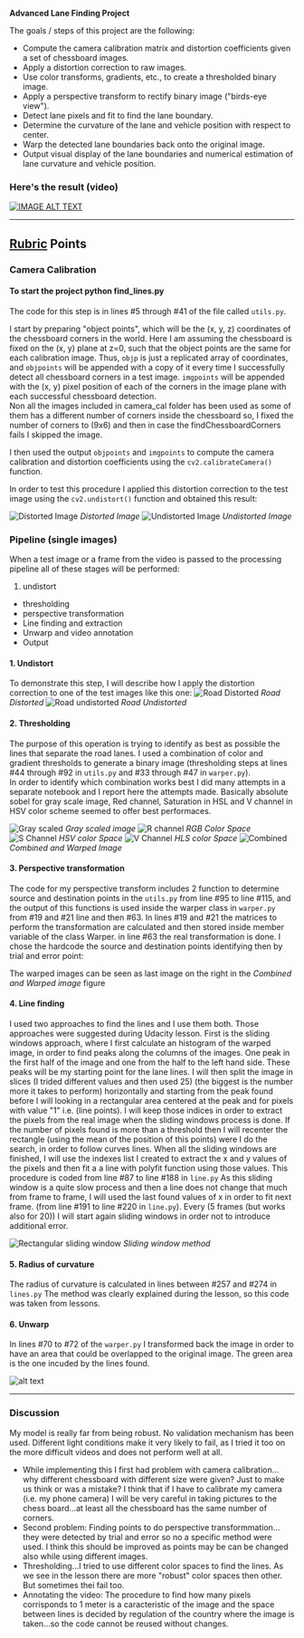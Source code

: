 
**Advanced Lane Finding Project**

The goals / steps of this project are the following:

* Compute the camera calibration matrix and distortion coefficients given a set of chessboard images.
* Apply a distortion correction to raw images.
* Use color transforms, gradients, etc., to create a thresholded binary image.
* Apply a perspective transform to rectify binary image ("birds-eye view").
* Detect lane pixels and fit to find the lane boundary.
* Determine the curvature of the lane and vehicle position with respect to center.
* Warp the detected lane boundaries back onto the original image.
* Output visual display of the lane boundaries and numerical estimation of lane curvature and vehicle position.

[//]: # (Image References)

[image1]: ./camera_cal/calibration4.jpg "Distorted"
[image2]: ./output_images/undistorted1.jpg "Undistorted"
[image3]: ./test_images/test2.jpg "Road Distorted"
[image4]: ./output_images/undistorted2.jpg "Road Undistorted"
[image5]: ./output_images/figure_1_1.png "Gray"
[image6]: ./output_images/figure_1_2.png "RGB channels"
[image7]: ./output_images/figure_1_3.png "HSV channels"
[image8]: ./output_images/figure_1_4.png "HLS channel"
[image9]: ./output_images/figure_3.png "Combined"
[image10]: ./output_images/output_image.png "Output"
[image11]: ./output_images/line_finding.png "Line Finding1"


[video1]: ./project_video_out.mp4 "Video"

### Here's the result (video)

[![IMAGE ALT TEXT](http://img.youtube.com/vi/HqdTVlX3ytE/0.jpg)](https://youtu.be/HqdTVlX3ytE "Advanced Lane Finding")


---


## [Rubric](https://review.udacity.com/#!/rubrics/571/view) Points

### Camera Calibration

#### To start the project python find_lines.py

The code for this step is in lines #5 through #41 of the file called `utils.py`.  

I start by preparing "object points", which will be the (x, y, z) coordinates of the chessboard corners in the world. Here I am assuming the chessboard is fixed on the (x, y) plane at z=0, such that the object points are the same for each calibration image.  Thus, `objp` is just a replicated array of coordinates, and `objpoints` will be appended with a copy of it every time I successfully detect all chessboard corners in a test image.  `imgpoints` will be appended with the (x, y) pixel position of each of the corners in the image plane with each successful chessboard detection.  
Non all the images included in camera_cal folder has been used as some of
them has a different number of corners inside the chessboard so, I fixed the
number of corners to (9x6) and then in case the findChessboardCorners fails I
skipped the image.

I then used the output `objpoints` and `imgpoints` to compute the camera calibration and distortion coefficients using the `cv2.calibrateCamera()` function.

In order to test this procedure I applied this distortion correction to the test
image using the `cv2.undistort()` function and obtained this result:

![Distorted Image][image1] *Distorted Image*
![Undistorted Image][image2] *Undistorted Image*

### Pipeline (single images)
When a test image or a frame from the video is passed to the processing pipeline
all of these stages will be performed:
1. undistort
- thresholding
- perspective transformation
- Line finding and extraction
- Unwarp and video annotation
- Output

#### 1. Undistort
To demonstrate this step, I will describe how I apply the distortion correction to one of the test images like this one:
![Road Distorted][image3] *Road Distorted*
![Road undistorted][image4] *Road Undistorted*

#### 2. Thresholding
The purpose of this operation is trying to identify as best as possible the lines
that separate the road lanes.
I used a combination of color and gradient thresholds to generate a binary image (thresholding steps at lines #44 through #92 in `utils.py` and #33 through #47 in `warper.py`).  
In order to identify which combination works best I did many attempts in a separate
notebook and I report here the attempts made.
Basically absolute sobel for gray scale image, Red channel, Saturation in HSL
and V channel in HSV color scheme seemed to offer best performaces.

![Gray scaled][image5] *Gray scaled image*
![R channel][image6] *RGB Color Space*
![S Channel][image7] *HSV color Space*
![V Channel][image8] *HLS color Space*
![Combined][image9] *Combined and Warped Image*

#### 3. Perspective transformation

The code for my perspective transform includes 2 function to determine source
and destination points in the `utils.py` from line #95 to line #115, and
the output of this functions is used inside the warper class in `warper.py` from #19 and #21 line and then #63.
In lines #19 and #21 the matrices to perform the transformation are calculated and
then stored inside member variable of the class Warper. in line #63  the real transformation
is done.
I chose the hardcode the source and destination points identifying then by
trial and error point:

The warped images can be seen as last image on the right in the *Combined and Warped image* figure

#### 4. Line finding

I used two approaches to find the lines and I use them both.
Those approaches were suggested during Udacity lesson.
First is the sliding windows approach, where I first calculate an histogram
of the warped image, in order to find peaks along the columns of the images.
One peak in the first half of the image and one from the half to the left hand side.
These peaks will be my starting point for the lane lines.
I will then split the image in slices (I trided different values and then used 25) (the biggest is the number more it takes to perform) horizontally and starting from the peak found before I will looking in a rectangular area centered at the peak and for
pixels with value "1" i.e. (line points).
I will keep those indices in order to extract the pixels from the real image
when the sliding windows process is done.
If the number of pixels found is more than a threshold then I will recenter the
rectangle (using the mean of the position of this points) were I do the search,
in order to follow curves lines.
When all the sliding windows are finished, I will use the indexes list I created
to extract the x and y values of the pixels and then fit a a line with polyfit function
using those values.
This procedure is coded from line #87 to line #188 in `line.py`
As this sliding window is a quite slow process and then a line does not change
that much from frame to frame, I will used the last found values of x in order
to fit next frame. (from line #191 to line #220 in `line.py`).
Every (5 frames (but works also for 20)) I will start again sliding windows in order not to introduce additional error.

![Rectangular sliding window][image11] *Sliding window method*


#### 5. Radius of curvature

The radius of curvature is calculated in lines between #257 and #274 in `lines.py`
The method was clearly explained during the lesson, so this code was taken from
lessons.

#### 6. Unwarp

In lines #70 to #72 of the `warper.py` I transformed back the image in order
to have an area that could be overlapped to the original image.
The green area is the one incuded by the lines found.

![alt text][image10]

---


### Discussion

My model is really far from being robust. No validation mechanism has been
used. Different light conditions make it very likely to fail, as I tried it too
on the more difficult videos and does not perform well at all.
- While implementing this I first had problem with camera calibration...
why different chessboard with different size were given? Just to make us think or
was a mistake? I think that if I have to calibrate my camera (i.e. my phone camera)
I will be very careful in taking pictures to the chess board...at least all the
chessboard has the same number of corners.
- Second problem: Finding points to do perspective transformmation...
 they were detected by trial and error so no a specific method were used.
 I think this should be improved as points may be can be changed also while using
 different images.
- Thresholding...I tried to use different color spaces to find the lines.
As we see in the lesson there are more "robust" color spaces then other.
But sometimes thei fail too.
- Annotating the video: The procedure to find how many pixels corrisponds to
 1 meter is a caracteristic of the image and the space between lines is decided
 by regulation of the country where the image is taken...so the code cannot
 be reused without changes.
